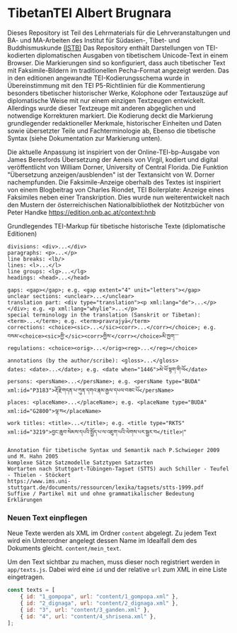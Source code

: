 # TibetanTEI Albert Brugnara
Dieses Repository ist Teil des Lehrmaterials für die Lehrveranstaltungen und BA- und MA-Arbeiten des Institut für Südasien-, Tibet- und Buddhismuskunde [(ISTB)](https://stb.univie.ac.at/)
Das Repository enthält Darstellungen von TEI-kodierten diplomatischen Ausgaben von tibetischem Unicode-Text in einem Browser. Die Markierungen sind so konfiguriert, dass auch tibetischer Text mit Faksimile-Bildern im traditionellen Pecha-Format angezeigt werden. Das in den editionen angewandte TEI-Kodierungsschema wurde in Übereinstimmung mit den TEI P5-Richtlinien für die Kommentierung besonders tibetischer historischer Werke, Kolophone oder Textauszüge auf diplomatische Weise mit nur einem einzigen Textzeugen entwickelt. Allerdings wurde dieser Textzeuge mit anderen abgeglichen und notwendige Korrekturen markiert. Die Kodierung deckt die Markierung grundlegender redaktioneller Merkmale, historischer Einheiten und Daten sowie übersetzter Teile und Fachterminologie ab, Ebenso die tibetische Syntax (siehe Dokumentation zur Markierung unten).

Die aktuelle Anpassung ist inspiriert von der Online-TEI-bp-Ausgabe von James Beresfords Übersetzung der Aeneis von Virgil, kodiert und digital veröffentlicht von William Dorner, University of Central Florida. Die Funktion "Übersetzung anzeigen/ausblenden" ist der Textansicht von W. Dorner nachempfunden. Die Faksimile-Anzeige oberhalb des Textes ist inspiriert von einem Blogbeitrag von Charles Riondet, TEI Boilerplate: Anzeige eines Faksimiles neben einer Transkription.
Dies wurde nun weiterentwickelt nach den Mustern der österreichischen Nationalbibliothek der Notitzbücher von Peter Handke https://edition.onb.ac.at/context:hnb


Grundlegendes TEI-Markup für tibetische historische Texte (diplomatische Editionen) 

    divisions: <div>...</div>
    paragraphs: <p>...</p>
    line breaks: <lb/> 
    lines: <l>...</l>
    line groups: <lg>...</lg>
    headings: <head>...</head>

    gaps: <gap></gap>; e.g. <gap extent="4" unit="letters"></gap>
    unclear sections: <unclear>...</unclear>
    translation part: <div type="translation"><p xml:lang="de">...</p></div>; e.g. <p xml:lang="whylie">...</p>
    special terminology in the translation (Sanskrit or Tibetan): <term>...</term>; e.g. <term>pravrajyā</term>
    corrections: <choice><sic>...</sic><corr>...</corr></choice>; e.g. བསམ་<choice><sic>གྱི་</sic><corr>གྱིས་</corr></choice>མི་ཁྱག་་་་
    regulations: <choice><orig>...</orig><reg>...</reg></choice>

    annotations (by the author/scribe): <gloss>...</gloss>
    dates: <date>...</date>; e.g. <date when="1446">མེ་ཕོ་སྟག་གི་ལོ</date>
    persons: <persName>...</persName>; e.g. <persName type="BUDA" xml:id="P3183">རྡོ་རྗེ་གདན་པ་ཀུན་དགའ་རྣམ་རྒྱལ་དཔལ་བཟང་པོ</persName>
    places: <placeName>...</placeName>; e.g. <placeName type="BUDA" xml:id="G2800">ལྷ་ས</placeName>
    work titles: <title>...</title>; e.g. <title type="RKTS" xml:id="3219">བྱང་ཆུབ་སེམས་དཔའི་སྤྱོད་པ་ལ་འཇུག་པའི་ལེགས་པར་སྦྱར་བ</title>།"
    
    Annotation für tibetische Syntax und Semantik nach P.Schwieger 2009 und M. Hahn 2005
    komplexe Sätze Satzmodelle Satztypen Satzarten
    Wortarten nach Stuttgart-Tübingen-Tagset (STTS) auch Schiller - Teufel - Thielen - Stöckert 
    https://www.ims.uni-stuttgart.de/documents/ressourcen/lexika/tagsets/stts-1999.pdf
    Suffixe / Partikel mit und ohne grammatikalischer Bedeutung
    Erklärungen
    
### Neuen Text einpflegen

Neue Texte werden als XML im Ordner `content` abgelegt. Zu jedem Text wird ein Unterordner angelegt dessen Name im Idealfall dem des Dokuments gleicht. `content/mein_text`.

Um den Text sichtbar zu machen, muss dieser noch registriert werden in `app/texts.js`. Dabei wird eine `id` und der relative `url` zum XML in eine Liste eingetragen. 

```javascript
const texts = [
    { id: "1_gompopa", url: "content/1_gompopa.xml" },
    { id: "2_dignaga", url: "content/2_dignaga.xml" },
    { id: "3", url: "content/3_ganden.xml" },
    { id: "4", url: "content/4_shrisena.xml" },
];
```
